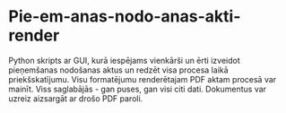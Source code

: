 # Pie-em-anas-nodo-anas-akti-render
Python skripts ar GUI, kurā iespējams vienkārši un ērti izveidot pieņemšanas nodošanas aktus un redzēt visa procesa laikā priekšskatījumu. Visu formatējumu renderētajam PDF aktam procesā var mainīt. Viss saglabājās - gan puses, gan visi citi dati. Dokumentus var uzreiz aizsargāt ar drošo PDF paroli.
